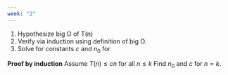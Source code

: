 ```yaml
---
week: "2"
---
```

1. Hypothesize big O of T(n)
2. Verify via induction using definition of big O. 
3. Solve for constants $c$ and $n_0$ for

**Proof by induction**
Assume $T(n)\leq cn$ for all $n\leq k$
Find $n_0$ and $c$ for $n=k$.
